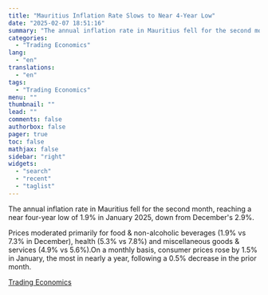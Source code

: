 ```yaml
---
title: "Mauritius Inflation Rate Slows to Near 4-Year Low"
date: "2025-02-07 18:51:16"
summary: "The annual inflation rate in Mauritius fell for the second month, reaching a near four-year low of 1.9% in January 2025, down from December's 2.9%.Prices moderated primarily for food &amp; non-alcoholic beverages (1.9% vs 7.3% in December), health (5.3% vs 7.8%) and miscellaneous goods &amp; services (4.9% vs 5.6%).On a..."
categories:
  - "Trading Economics"
lang:
  - "en"
translations:
  - "en"
tags:
  - "Trading Economics"
menu: ""
thumbnail: ""
lead: ""
comments: false
authorbox: false
pager: true
toc: false
mathjax: false
sidebar: "right"
widgets:
  - "search"
  - "recent"
  - "taglist"
---
```


The annual inflation rate in Mauritius fell for the second month, reaching a near four-year low of 1.9% in January 2025, down from December's 2.9%.

Prices moderated primarily for food & non-alcoholic beverages (1.9% vs 7.3% in December), health (5.3% vs 7.8%) and miscellaneous goods & services (4.9% vs 5.6%).On a monthly basis, consumer prices rose by 1.5% in January, the most in nearly a year, following a 0.5% decrease in the prior month.

[Trading Economics](https://www.tradingview.com/news/te_news:447128:0-mauritius-inflation-rate-slows-to-near-4-year-low/)
